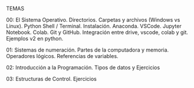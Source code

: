 TEMAS

00: El Sistema Operativo. Directorios. Carpetas y archivos (Windows vs Linux). Python Shell / Terminal. Instalación. Anaconda. VSCode. Jupyter Notebook. Colab. Git y GitHub. Integración entre drive, vscode, colab y git. Ejemplos v2 en python.

01: Sistemas de numeración. Partes de la computadora y memoria. Operadores lógicos. Referencias de variables.

02: Introducción a la Programación. Tipos de datos y Ejercicios

03: Estructuras de Control. Ejercicios
